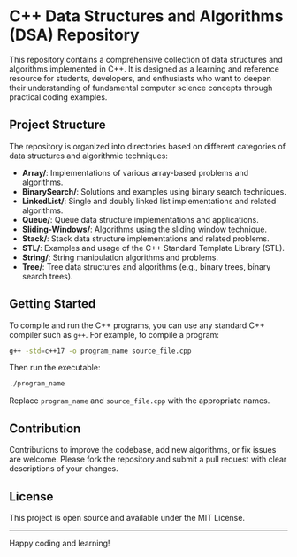 # C++ Data Structures and Algorithms (DSA) Repository

This repository contains a comprehensive collection of data structures and algorithms implemented in C++. It is designed as a learning and reference resource for students, developers, and enthusiasts who want to deepen their understanding of fundamental computer science concepts through practical coding examples.

## Project Structure

The repository is organized into directories based on different categories of data structures and algorithmic techniques:

- **Array/**: Implementations of various array-based problems and algorithms.
- **BinarySearch/**: Solutions and examples using binary search techniques.
- **LinkedList/**: Single and doubly linked list implementations and related algorithms.
- **Queue/**: Queue data structure implementations and applications.
- **Sliding-Windows/**: Algorithms using the sliding window technique.
- **Stack/**: Stack data structure implementations and related problems.
- **STL/**: Examples and usage of the C++ Standard Template Library (STL).
- **String/**: String manipulation algorithms and problems.
- **Tree/**: Tree data structures and algorithms (e.g., binary trees, binary search trees).

## Getting Started

To compile and run the C++ programs, you can use any standard C++ compiler such as `g++`. For example, to compile a program:

```bash
g++ -std=c++17 -o program_name source_file.cpp
```

Then run the executable:

```bash
./program_name
```

Replace `program_name` and `source_file.cpp` with the appropriate names.

## Contribution

Contributions to improve the codebase, add new algorithms, or fix issues are welcome. Please fork the repository and submit a pull request with clear descriptions of your changes.

## License

This project is open source and available under the MIT License.

---

Happy coding and learning!
